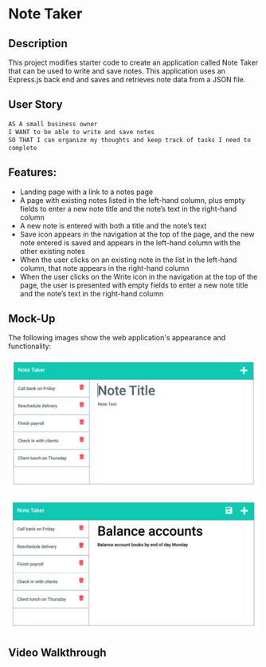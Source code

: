 # Note Taker

## Description

This project modifies starter code to create an application called Note Taker that can be used to write and save notes. This application uses an Express.js back end and saves and retrieves note data from a JSON file.


## User Story

```
AS A small business owner
I WANT to be able to write and save notes
SO THAT I can organize my thoughts and keep track of tasks I need to complete
```


## Features:


- Landing page with a link to a notes page
- A page with existing notes listed in the left-hand column, plus empty fields to enter a new note title and the note’s text in the right-hand column
- A new note is entered with both a title and the note’s text
- Save icon appears in the navigation at the top of the page, and the new note entered is saved and appears in the left-hand column with the other existing notes
- When the user clicks on an existing note in the list in the left-hand column, that note appears in the right-hand column
- When the user clicks on the Write icon in the navigation at the top of the page, the user is presented with empty fields to enter a new note title and the note’s text in the right-hand column



## Mock-Up

The following images show the web application's appearance and functionality:

![Existing notes are listed in the left-hand column with empty fields on the right-hand side for the new note’s title and text.](./Assets/11-express-homework-demo-01.png)

![Note titled “Balance accounts” reads, “Balance account books by end of day Monday,” with other notes listed on the left.](./Assets/11-express-homework-demo-02.png)


## Video Walkthrough
